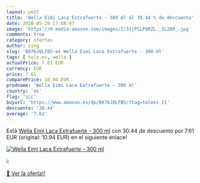 ```yaml
---
layout: post
title: 'Wella Eimi Laca Extrafuerte - 300 ml al 30.44 % de descuento'
date: 2020-05-28 17:08:47
image: 'https://m.media-amazon.com/images/I/31jPCLP8RZL._SL200_.jpg'
comments: true
category: ofertas
author: ring
slug: 'B076JQLFBS-es Wella Eimi Laca Extrafuerte - 300 ml'
tags: [ tole.es, wella ]
actualPrice: 7.61 EUR
currency: EUR
price: 7.61
comparePrice: 10.94 EUR
prodname: 'Wella Eimi Laca Extrafuerte - 300 ml'
country: 'es'
flag: '🇪🇸'
buyurl: 'https://www.amazon.es/dp/B076JQLFBS/?tag=tolees-21'
descuento: '30.44'
average: '7.61'
---
```


Está [Wella Eimi Laca Extrafuerte - 300 ml](https://www.amazon.es/dp/B076JQLFBS/?tag=tolees-21) con 30.44 de descuento por 7.61 EUR (original: 10.94 EUR) en el siguiente enlace!

[![Wella Eimi Laca Extrafuerte - 300 ml](https://m.media-amazon.com/images/I/31jPCLP8RZL._SL200_.jpg)](https://www.amazon.es/dp/B076JQLFBS/?tag=tolees-21)

ℹ️:


[🛒 Ver la oferta!!](https://www.amazon.es/dp/B076JQLFBS/?tag=tolees-21)
